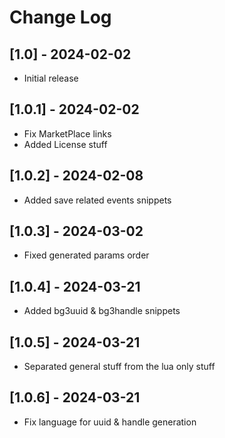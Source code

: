# Change Log

## [1.0] - 2024-02-02

- Initial release

## [1.0.1] - 2024-02-02

- Fix MarketPlace links
- Added License stuff

## [1.0.2] - 2024-02-08

- Added save related events snippets

## [1.0.3] - 2024-03-02

- Fixed generated params order

## [1.0.4] - 2024-03-21

- Added bg3uuid & bg3handle snippets

## [1.0.5] - 2024-03-21

- Separated general stuff from the lua only stuff

## [1.0.6] - 2024-03-21

- Fix language for uuid & handle generation